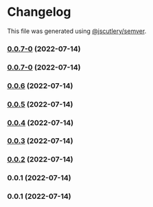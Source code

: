 # Changelog

This file was generated using [@jscutlery/semver](https://github.com/jscutlery/semver).

### [0.0.7-0](https://github.com/yurikrupnik/nx-go-playground/compare/next-app-0.0.7-0...next-app-0.0.7-0) (2022-07-14)

### [0.0.7-0](https://github.com/yurikrupnik/nx-go-playground/compare/next-app-0.0.6...next-app-0.0.7-0) (2022-07-14)

### [0.0.6](https://github.com/yurikrupnik/nx-go-playground/compare/next-app-0.0.5...next-app-0.0.6) (2022-07-14)

### [0.0.5](https://github.com/yurikrupnik/nx-go-playground/compare/next-app-0.0.4...next-app-0.0.5) (2022-07-14)

### [0.0.4](https://github.com/yurikrupnik/nx-go-playground/compare/next-app-0.0.3...next-app-0.0.4) (2022-07-14)

### [0.0.3](https://github.com/yurikrupnik/nx-go-playground/compare/next-app-0.0.2...next-app-0.0.3) (2022-07-14)

### [0.0.2](https://github.com/yurikrupnik/nx-go-playground/compare/next-app-0.0.1...next-app-0.0.2) (2022-07-14)

### 0.0.1 (2022-07-14)

### 0.0.1 (2022-07-14)
